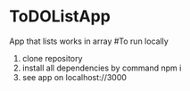 # ToDOListApp
App that lists works in array
#To run locally
1. clone repository
2. install all dependencies by command npm i
3. see app on localhost://3000
